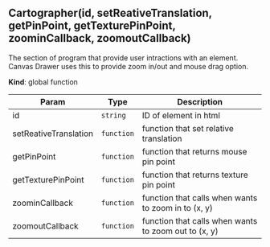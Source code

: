 <a name="Cartographer"></a>

## Cartographer(id, setReativeTranslation, getPinPoint, getTexturePinPoint, zoominCallback, zoomoutCallback)
The section of program that provide user intractions with an element.Canvas Drawer uses this to provide zoom in/out and mouse drag option.

**Kind**: global function  

| Param | Type | Description |
| --- | --- | --- |
| id | <code>string</code> | ID of element in html |
| setReativeTranslation | <code>function</code> | function that set relative translation |
| getPinPoint | <code>function</code> | function that returns mouse pin point |
| getTexturePinPoint | <code>function</code> | function that returns texture pin point |
| zoominCallback | <code>function</code> | function that calls when wants to zoom in to (x, y) |
| zoomoutCallback | <code>function</code> | function that calls when wants to zoom out to (x, y) |

